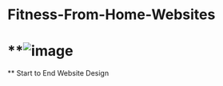 # Fitness-From-Home-Websites
# **![image](https://github.com/user-attachments/assets/ccf6ba6b-c084-49b2-8052-464765593b43)
**
Start to End Website Design
